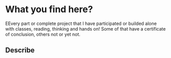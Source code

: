 # What you find here?

EEvery part or complete project that I have participated or builded alone with classes, reading, thinking and hands on! Some of that have a certificate of conclusion, others not or yet not.

## Describe

